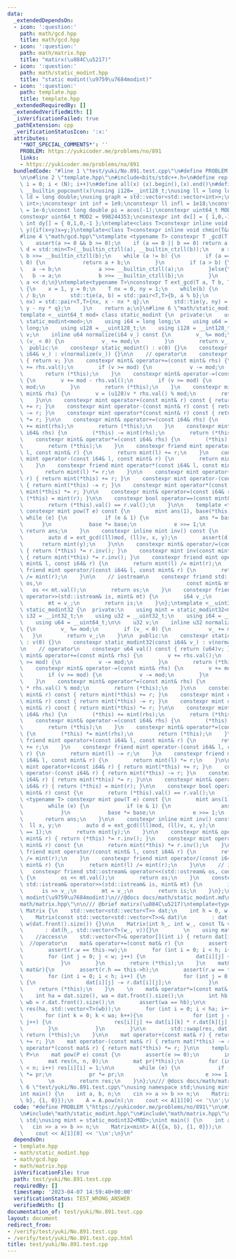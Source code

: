 ```yaml
---
data:
  _extendedDependsOn:
  - icon: ':question:'
    path: math/gcd.hpp
    title: math/gcd.hpp
  - icon: ':question:'
    path: math/matrix.hpp
    title: "matirx(\u884C\u5217)"
  - icon: ':question:'
    path: math/static_modint.hpp
    title: "static modint(\u9759\u7684modint)"
  - icon: ':question:'
    path: template.hpp
    title: template.hpp
  _extendedRequiredBy: []
  _extendedVerifiedWith: []
  _isVerificationFailed: true
  _pathExtension: cpp
  _verificationStatusIcon: ':x:'
  attributes:
    '*NOT_SPECIAL_COMMENTS*': ''
    PROBLEM: https://yukicoder.me/problems/no/891
    links:
    - https://yukicoder.me/problems/no/891
  bundledCode: "#line 1 \"test/yuki/No.891.test.cpp\"\n#define PROBLEM \"https://yukicoder.me/problems/no/891\"\
    \n\n#line 2 \"template.hpp\"\n#include<bits/stdc++.h>\n#define rep(i, N) for (int\
    \ i = 0; i < (N); i++)\n#define all(x) (x).begin(),(x).end()\n#define popcount(x)\
    \ __builtin_popcount(x)\nusing i128=__int128_t;\nusing ll = long long;\nusing\
    \ ld = long double;\nusing graph = std::vector<std::vector<int>>;\nusing P = std::pair<int,\
    \ int>;\nconstexpr int inf = 1e9;\nconstexpr ll infl = 1e18;\nconstexpr ld eps\
    \ = 1e-6;\nconst long double pi = acos(-1);\nconstexpr uint64_t MOD = 1e9 + 7;\n\
    constexpr uint64_t MOD2 = 998244353;\nconstexpr int dx[] = { 1,0,-1,0 };\nconstexpr\
    \ int dy[] = { 0,1,0,-1 };\ntemplate<class T>constexpr inline void chmax(T&x,T\
    \ y){if(x<y)x=y;}\ntemplate<class T>constexpr inline void chmin(T&x,T y){if(x>y)x=y;}\n\
    #line 4 \"math/gcd.hpp\"\ntemplate <typename T> constexpr T _gcd(T a, T b) {\n\
    \    assert(a >= 0 && b >= 0);\n    if (a == 0 || b == 0) return a + b;\n    int\
    \ d = std::min<T>(__builtin_ctzll(a), __builtin_ctzll(b));\n    a >>= __builtin_ctzll(a),\
    \ b >>= __builtin_ctzll(b);\n    while (a != b) {\n        if (a == 0 || b ==\
    \ 0) {\n            return a + b;\n        }\n        if (a > b) {\n         \
    \   a -= b;\n            a >>= __builtin_ctzll(a);\n        }else{\n         \
    \   b -= a;\n            b >>= __builtin_ctzll(b);\n        }\n    }\n\n    return\
    \ a << d;\n}\ntemplate<typename T>\nconstexpr T ext_gcd(T a, T b, T &x, T &y)\
    \ {\n    x = 1, y = 0;\n    T nx = 0, ny = 1;\n    while(b) {\n        T q = a\
    \ / b;\n        std::tie(a, b) = std::pair<T,T>{b, a % b};\n        std::tie(x,\
    \ nx) = std::pair<T,T>{nx, x - nx * q};\n        std::tie(y, ny) = std::pair<T,T>{ny,\
    \ y - ny * q};\n    }\n    return a;\n}\n#line 6 \"math/static_modint.hpp\"\n\
    template <__uint64_t mod> class static_modint {\n  private:\n    using mint =\
    \ static_modint<mod>;\n    using i64 = long long;\n    using u64 = unsigned long\
    \ long;\n    using u128 = __uint128_t;\n    using i128 = __int128_t;\n\n    u64\
    \ v;\n    inline u64 normalize(i64 v_) const {\n        v_ %= mod;\n        if\
    \ (v_ < 0) {\n            v_ += mod;\n        }\n        return v_;\n    }\n\n\
    \  public:\n    constexpr static_modint() : v(0) {}\n    constexpr static_modint(const\
    \ i64& v_) : v(normalize(v_)) {}\n\n    // operator\n    constexpr u64 val() const\
    \ { return v; }\n    constexpr mint& operator+=(const mint& rhs) {\n        v\
    \ += rhs.val();\n        if (v >= mod) {\n            v -= mod;\n        }\n \
    \       return (*this);\n    }\n    constexpr mint& operator-=(const mint& rhs)\
    \ {\n        v += mod - rhs.val();\n        if (v >= mod) {\n            v -=\
    \ mod;\n        }\n        return (*this);\n    }\n    constexpr mint& operator*=(const\
    \ mint& rhs) {\n        v = (u128)v * rhs.val() % mod;\n        return (*this);\n\
    \    }\n\n    constexpr mint operator+(const mint& r) const { return mint(*this)\
    \ += r; }\n    constexpr mint operator-(const mint& r) const { return mint(*this)\
    \ -= r; }\n    constexpr mint operator*(const mint& r) const { return mint(*this)\
    \ *= r; }\n\n    constexpr mint& operator+=(const i64& rhs) {\n        (*this)\
    \ += mint(rhs);\n        return (*this);\n    }\n    constexpr mint& operator-=(const\
    \ i64& rhs) {\n        (*this) -= mint(rhs);\n        return (*this);\n    }\n\
    \    constexpr mint& operator*=(const i64& rhs) {\n        (*this) *= mint(rhs);\n\
    \        return (*this);\n    }\n    constexpr friend mint operator+(const i64&\
    \ l, const mint& r) {\n        return mint(l) += r;\n    }\n    constexpr friend\
    \ mint operator-(const i64& l, const mint& r) {\n        return mint(l) -= r;\n\
    \    }\n    constexpr friend mint operator*(const i64& l, const mint& r) {\n \
    \       return mint(l) *= r;\n    }\n\n    constexpr mint operator+(const i64&\
    \ r) { return mint(*this) += r; }\n    constexpr mint operator-(const i64& r)\
    \ { return mint(*this) -= r; }\n    constexpr mint operator*(const i64& r) { return\
    \ mint(*this) *= r; }\n\n    constexpr mint& operator=(const i64& r) { return\
    \ (*this) = mint(r); }\n\n    constexpr bool operator==(const mint& r) const {\n\
    \        return (*this).val() == r.val();\n    }\n\n    template <typename T>\
    \ constexpr mint pow(T e) const {\n        mint ans(1), base(*this);\n       \
    \ while (e) {\n            if (e & 1) {\n                ans *= base;\n      \
    \      }\n            base *= base;\n            e >>= 1;\n        }\n       \
    \ return ans;\n    }\n    constexpr inline mint inv() const {\n        ll x, y;\n\
    \        auto d = ext_gcd((ll)mod, (ll)v, x, y);\n        assert(d == 1);\n  \
    \      return mint(y);\n    }\n\n    constexpr mint& operator/=(const mint& r)\
    \ { return (*this) *= r.inv(); }\n    constexpr mint inv(const mint& r) const\
    \ { return mint(*this) *= r.inv(); }\n    constexpr friend mint operator/(const\
    \ mint& l, const i64& r) {\n        return mint(l) /= mint(r);\n    }\n    constexpr\
    \ friend mint operator/(const i64& l, const mint& r) {\n        return mint(l)\
    \ /= mint(r);\n    }\n\n    // iostream\n    constexpr friend std::ostream& operator<<(std::ostream&\
    \ os,\n                                              const mint& mt) {\n     \
    \   os << mt.val();\n        return os;\n    }\n    constexpr friend std::istream&\
    \ operator>>(std::istream& is, mint& mt) {\n        i64 v_;\n        is >> v_;\n\
    \        mt = v_;\n        return is;\n    }\n};\ntemplate <__uint32_t mod> class\
    \ static_modint32 {\n  private:\n    using mint = static_modint32<mod>;\n    using\
    \ i32 = __int32_t;\n    using u32 = __uint32_t;\n    using i64 = __int64_t;\n\
    \    using u64 = __uint64_t;\n\n    u32 v;\n    inline u32 normalize(i64 v_) const\
    \ {\n        v_ %= mod;\n        if (v_ < 0) {\n            v_ += mod;\n     \
    \   }\n        return v_;\n    }\n\n  public:\n    constexpr static_modint32()\
    \ : v(0) {}\n    constexpr static_modint32(const i64& v_) : v(normalize(v_)) {}\n\
    \n    // operator\n    constexpr u64 val() const { return (u64)v; }\n    constexpr\
    \ mint& operator+=(const mint& rhs) {\n        v += rhs.val();\n        if (v\
    \ >= mod) {\n            v -= mod;\n        }\n        return (*this);\n    }\n\
    \    constexpr mint& operator-=(const mint& rhs) {\n        v += mod - rhs.val();\n\
    \        if (v >= mod) {\n            v -= mod;\n        }\n        return (*this);\n\
    \    }\n    constexpr mint& operator*=(const mint& rhs) {\n        v = (u64)v\
    \ * rhs.val() % mod;\n        return (*this);\n    }\n\n    constexpr mint operator+(const\
    \ mint& r) const { return mint(*this) += r; }\n    constexpr mint operator-(const\
    \ mint& r) const { return mint(*this) -= r; }\n    constexpr mint operator*(const\
    \ mint& r) const { return mint(*this) *= r; }\n\n    constexpr mint& operator+=(const\
    \ i64& rhs) {\n        (*this) += mint(rhs);\n        return (*this);\n    }\n\
    \    constexpr mint& operator-=(const i64& rhs) {\n        (*this) -= mint(rhs);\n\
    \        return (*this);\n    }\n    constexpr mint& operator*=(const i64& rhs)\
    \ {\n        (*this) *= mint(rhs);\n        return (*this);\n    }\n    constexpr\
    \ friend mint operator+(const i64& l, const mint& r) {\n        return mint(l)\
    \ += r;\n    }\n    constexpr friend mint operator-(const i64& l, const mint&\
    \ r) {\n        return mint(l) -= r;\n    }\n    constexpr friend mint operator*(const\
    \ i64& l, const mint& r) {\n        return mint(l) *= r;\n    }\n\n    constexpr\
    \ mint operator+(const i64& r) { return mint(*this) += r; }\n    constexpr mint\
    \ operator-(const i64& r) { return mint(*this) -= r; }\n    constexpr mint operator*(const\
    \ i64& r) { return mint(*this) *= r; }\n\n    constexpr mint& operator=(const\
    \ i64& r) { return (*this) = mint(r); }\n\n    constexpr bool operator==(const\
    \ mint& r) const {\n        return (*this).val() == r.val();\n    }\n    template\
    \ <typename T> constexpr mint pow(T e) const {\n        mint ans(1), base(*this);\n\
    \        while (e) {\n            if (e & 1) {\n                ans *= base;\n\
    \            }\n            base *= base;\n            e >>= 1;\n        }\n \
    \       return ans;\n    }\n\n    constexpr inline mint inv() const {\n      \
    \  ll x, y;\n        auto d = ext_gcd((ll)mod, (ll)v, x, y);\n        assert(d\
    \ == 1);\n        return mint(y);\n    }\n\n    constexpr mint& operator/=(const\
    \ mint& r) { return (*this) *= r.inv(); }\n    constexpr mint operator/(const\
    \ mint& r) const {\n        return mint(*this) *= r.inv();\n    }\n    constexpr\
    \ friend mint operator/(const mint& l, const i64& r) {\n        return mint(l)\
    \ /= mint(r);\n    }\n    constexpr friend mint operator/(const i64& l, const\
    \ mint& r) {\n        return mint(l) /= mint(r);\n    }\n\n    // iostream\n \
    \   constexpr friend std::ostream& operator<<(std::ostream& os, const mint& mt)\
    \ {\n        os << mt.val();\n        return os;\n    }\n    constexpr friend\
    \ std::istream& operator>>(std::istream& is, mint& mt) {\n        i64 v_;\n  \
    \      is >> v_;\n        mt = v_;\n        return is;\n    }\n};\n///@brief static\
    \ modint(\u9759\u7684modint)\n///@docs docs/math/static_modint.md\n#line 1 \"\
    math/matrix.hpp\"\n\n/// @brief matirx(\u884C\u5217)\ntemplate<typename T>\nclass\
    \ Matrix {\n    std::vector<std::vector<T>> dat;\n    int h = 0, w = 0;\n\n  public:\n\
    \    Matrix(const std::vector<std::vector<T>>& dat)\n        : dat(dat), h(dat.size()),\
    \ w(dat.front().size()) {}\n\n    Matrix(int h_, int w_, const T& v = T())\n \
    \       : dat(h_, std::vector<T>(w_, v)){}\n        \n    using mat = Matrix<T>;\n\
    \    //access\n    std::vector<T>& operator[](int i) { return dat[i]; }\n\n  \
    \  //operator\n    mat& operator+=(const mat& r) {\n        assert(r.h == this->h);\n\
    \        assert(r.w == this->w);\n        for (int i = 0; i < h; i++) {\n    \
    \        for (int j = 0; j < w; j++) {\n                dat[i][j] += r.dat[i][j];\n\
    \            }\n        }\n        return (*this);\n    }\n    mat& operator-=(const\
    \ mat&r){\n        assert(r.h == this->h);\n        assert(r.w == this->w);\n\
    \        for (int i = 0; i < h; i++) {\n            for (int j = 0; j < w; j++)\
    \ {\n                dat[i][j] -= r.dat[i][j];\n            }\n        }\n   \
    \     return (*this);\n    }\n    \n    mat& operator*=(const mat& r) {\n    \
    \    int ha = dat.size(), wa = dat.front().size();\n        int hb = r.dat.size(),\
    \ wb = r.dat.front().size();\n        assert(wa == hb);\n\n        std::vector<std::vector<T>>\
    \ res(ha, std::vector<T>(wb));\n        for (int i = 0; i < ha; i++) {\n     \
    \       for (int k = 0; k < wa; k++){\n                for (int j = 0; j < wb;\
    \ j++) {\n                    res[i][j] += dat[i][k] * r.dat[k][j];\n        \
    \        }\n            }\n        }\n\n        std::swap(res, dat);\n       \
    \ return (*this);\n    }\n\n    mat operator+(const mat& r) { return mat(*this)\
    \ += r; }\n    mat operator-(const mat& r) { return mat(*this) -= r; }\n    mat\
    \ operator*(const mat& r) { return mat(*this) *= r; }\n\n    template<typename\
    \ P>\n    mat pow(P e) const {\n        assert(e >= 0);\n        int n = dat.size();\n\
    \        mat res(n, n, 0);\n        mat pr(*this);\n        for (int i = 0; i\
    \ < n; i++) res[i][i] = 1;\n\n        while (e) {\n            if (e & 1) res\
    \ *= pr;\n            pr *= pr;\n            \n            e >>= 1;\n        }\n\
    \        \n        return res;\n    }\n};\n/// @docs docs/math/matrix.md\n#line\
    \ 6 \"test/yuki/No.891.test.cpp\"\nusing namespace std;\nusing mint = static_modint32<MOD>;\n\
    int main() {\n    int a, b, n;\n    cin >> a >> b >> n;\n    Matrix<mint> A({{a,\
    \ b}, {1, 0}});\n    A = A.pow(n);\n    cout << A[1][0] << '\\n';\n}\n"
  code: "#define PROBLEM \"https://yukicoder.me/problems/no/891\"\n\n#include\"template.hpp\"\
    \n#include\"math/static_modint.hpp\"\n#include\"math/matrix.hpp\"\nusing namespace\
    \ std;\nusing mint = static_modint32<MOD>;\nint main() {\n    int a, b, n;\n \
    \   cin >> a >> b >> n;\n    Matrix<mint> A({{a, b}, {1, 0}});\n    A = A.pow(n);\n\
    \    cout << A[1][0] << '\\n';\n}\n"
  dependsOn:
  - template.hpp
  - math/static_modint.hpp
  - math/gcd.hpp
  - math/matrix.hpp
  isVerificationFile: true
  path: test/yuki/No.891.test.cpp
  requiredBy: []
  timestamp: '2023-04-07 14:59:40+00:00'
  verificationStatus: TEST_WRONG_ANSWER
  verifiedWith: []
documentation_of: test/yuki/No.891.test.cpp
layout: document
redirect_from:
- /verify/test/yuki/No.891.test.cpp
- /verify/test/yuki/No.891.test.cpp.html
title: test/yuki/No.891.test.cpp
---
```

